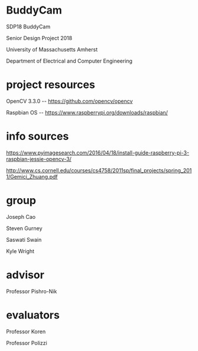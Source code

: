 # BuddyCam
SDP18 BuddyCam

Senior Design Project 2018

University of Massachusetts Amherst

Department of Electrical and Computer Engineering

# project resources
OpenCV 3.3.0 -- https://github.com/opencv/opencv

Raspbian OS -- https://www.raspberrypi.org/downloads/raspbian/


# info sources
https://www.pyimagesearch.com/2016/04/18/install-guide-raspberry-pi-3-raspbian-jessie-opencv-3/

http://www.cs.cornell.edu/courses/cs4758/2011sp/final_projects/spring_2011/Gemici_Zhuang.pdf


# group 
Joseph Cao

Steven Gurney

Saswati Swain

Kyle Wright

# advisor
Professor Pishro-Nik

# evaluators
Professor Koren

Professor Polizzi
